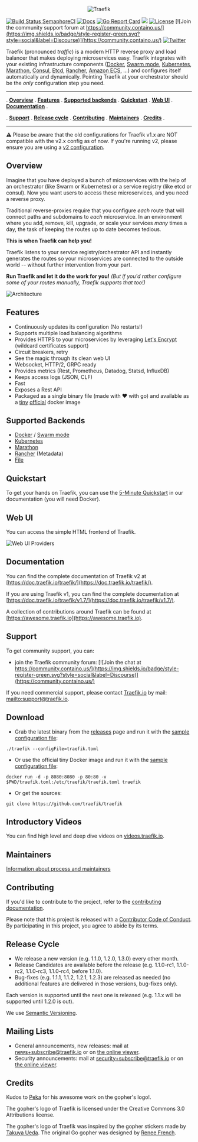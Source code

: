 
<p align="center">
<img src="docs/content/assets/img/traefik.logo.png" alt="Traefik" title="Traefik" />
</p>

[![Build Status SemaphoreCI](https://semaphoreci.com/api/v1/containous/traefik/branches/master/shields_badge.svg)](https://semaphoreci.com/containous/traefik)
[![Docs](https://img.shields.io/badge/docs-current-brightgreen.svg)](https://doc.traefik.io/traefik)
[![Go Report Card](https://goreportcard.com/badge/traefik/traefik)](https://goreportcard.com/report/traefik/traefik)
[![](https://images.microbadger.com/badges/image/traefik.svg)](https://microbadger.com/images/traefik)
[![License](https://img.shields.io/badge/license-MIT-blue.svg)](https://github.com/traefik/traefik/blob/master/LICENSE.md)
[![Join the community support forum at https://community.containo.us/](https://img.shields.io/badge/style-register-green.svg?style=social&label=Discourse)](https://community.containo.us/)
[![Twitter](https://img.shields.io/twitter/follow/traefik.svg?style=social)](https://twitter.com/intent/follow?screen_name=traefik)


Traefik (pronounced _traffic_) is a modern HTTP reverse proxy and load balancer that makes deploying microservices easy.
Traefik integrates with your existing infrastructure components ([Docker](https://www.docker.com/), [Swarm mode](https://docs.docker.com/engine/swarm/), [Kubernetes](https://kubernetes.io), [Marathon](https://mesosphere.github.io/marathon/), [Consul](https://www.consul.io/), [Etcd](https://coreos.com/etcd/), [Rancher](https://rancher.com), [Amazon ECS](https://aws.amazon.com/ecs), ...) and configures itself automatically and dynamically.
Pointing Traefik at your orchestrator should be the _only_ configuration step you need.

---

. **[Overview](#overview)** .
**[Features](#features)** .
**[Supported backends](#supported-backends)** .
**[Quickstart](#quickstart)** .
**[Web UI](#web-ui)** .
**[Documentation](#documentation)** .

. **[Support](#support)** .
**[Release cycle](#release-cycle)** .
**[Contributing](#contributing)** .
**[Maintainers](#maintainers)** .
**[Credits](#credits)** .

---

:warning: Please be aware that the old configurations for Traefik v1.x are NOT compatible with the v2.x config as of now. If you're running v2, please ensure you are using a [v2 configuration](https://doc.traefik.io/traefik/).

## Overview

Imagine that you have deployed a bunch of microservices with the help of an orchestrator (like Swarm or Kubernetes) or a service registry (like etcd or consul).
Now you want users to access these microservices, and you need a reverse proxy.

Traditional reverse-proxies require that you configure _each_ route that will connect paths and subdomains to _each_ microservice. 
In an environment where you add, remove, kill, upgrade, or scale your services _many_ times a day, the task of keeping the routes up to date becomes tedious. 

**This is when Traefik can help you!**

Traefik listens to your service registry/orchestrator API and instantly generates the routes so your microservices are connected to the outside world -- without further intervention from your part. 

**Run Traefik and let it do the work for you!** 
_(But if you'd rather configure some of your routes manually, Traefik supports that too!)_

![Architecture](docs/content/assets/img/traefik-architecture.png)

## Features

- Continuously updates its configuration (No restarts!)
- Supports multiple load balancing algorithms
- Provides HTTPS to your microservices by leveraging [Let's Encrypt](https://letsencrypt.org)  (wildcard certificates support)
- Circuit breakers, retry
- See the magic through its clean web UI
- Websocket, HTTP/2, GRPC ready
- Provides metrics (Rest, Prometheus, Datadog, Statsd, InfluxDB)
- Keeps access logs (JSON, CLF)
- Fast
- Exposes a Rest API
- Packaged as a single binary file (made with :heart: with go) and available as a [tiny](https://microbadger.com/images/traefik) [official](https://hub.docker.com/r/_/traefik/) docker image


## Supported Backends

- [Docker](https://doc.traefik.io/traefik/providers/docker/) / [Swarm mode](https://doc.traefik.io/traefik/providers/docker/)
- [Kubernetes](https://doc.traefik.io/traefik/providers/kubernetes-crd/)
- [Marathon](https://doc.traefik.io/traefik/providers/marathon/)
- [Rancher](https://doc.traefik.io/traefik/providers/rancher/) (Metadata)
- [File](https://doc.traefik.io/traefik/providers/file/)

## Quickstart

To get your hands on Traefik, you can use the [5-Minute Quickstart](https://doc.traefik.io/traefik/getting-started/quick-start/) in our documentation (you will need Docker).

## Web UI

You can access the simple HTML frontend of Traefik.

![Web UI Providers](docs/content/assets/img/webui-dashboard.png)

## Documentation

You can find the complete documentation of Traefik v2 at [https://doc.traefik.io/traefik/](https://doc.traefik.io/traefik/).

If you are using Traefik v1, you can find the complete documentation at [https://doc.traefik.io/traefik/v1.7/](https://doc.traefik.io/traefik/v1.7/).

A collection of contributions around Traefik can be found at [https://awesome.traefik.io](https://awesome.traefik.io).

## Support

To get community support, you can:
- join the Traefik community forum: [![Join the chat at https://community.containo.us/](https://img.shields.io/badge/style-register-green.svg?style=social&label=Discourse)](https://community.containo.us/)

If you need commercial support, please contact [Traefik.io](https://traefik.io) by mail: <mailto:support@traefik.io>.

## Download

- Grab the latest binary from the [releases](https://github.com/traefik/traefik/releases) page and run it with the [sample configuration file](https://raw.githubusercontent.com/traefik/traefik/master/traefik.sample.toml):

```shell
./traefik --configFile=traefik.toml
```

- Or use the official tiny Docker image and run it with the [sample configuration file](https://raw.githubusercontent.com/traefik/traefik/master/traefik.sample.toml):

```shell
docker run -d -p 8080:8080 -p 80:80 -v $PWD/traefik.toml:/etc/traefik/traefik.toml traefik
```

- Or get the sources:

```shell
git clone https://github.com/traefik/traefik
```

## Introductory Videos

You can find high level and deep dive videos on [videos.traefik.io](https://videos.traefik.io).

## Maintainers

[Information about process and maintainers](docs/content/contributing/maintainers.md)

## Contributing

If you'd like to contribute to the project, refer to the [contributing documentation](CONTRIBUTING.md).

Please note that this project is released with a [Contributor Code of Conduct](CODE_OF_CONDUCT.md).
By participating in this project, you agree to abide by its terms.

## Release Cycle

- We release a new version (e.g. 1.1.0, 1.2.0, 1.3.0) every other month.
- Release Candidates are available before the release (e.g. 1.1.0-rc1, 1.1.0-rc2, 1.1.0-rc3, 1.1.0-rc4, before 1.1.0).
- Bug-fixes (e.g. 1.1.1, 1.1.2, 1.2.1, 1.2.3) are released as needed (no additional features are delivered in those versions, bug-fixes only).

Each version is supported until the next one is released (e.g. 1.1.x will be supported until 1.2.0 is out).

We use [Semantic Versioning](https://semver.org/).

## Mailing Lists

- General announcements, new releases: mail at news+subscribe@traefik.io or on [the online viewer](https://groups.google.com/a/traefik.io/forum/#!forum/news).
- Security announcements: mail at security+subscribe@traefik.io or on [the online viewer](https://groups.google.com/a/traefik.io/forum/#!forum/security).

## Credits

Kudos to [Peka](http://peka.byethost11.com/photoblog/) for his awesome work on the gopher's logo!.

The gopher's logo of Traefik is licensed under the Creative Commons 3.0 Attributions license.

The gopher's logo of Traefik was inspired by the gopher stickers made by [Takuya Ueda](https://twitter.com/tenntenn).
The original Go gopher was designed by [Renee French](https://reneefrench.blogspot.com/).
